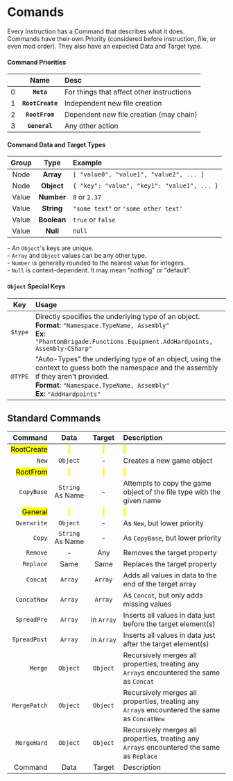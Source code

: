 # Comands

Every Instruction has a Command that describes what it does. \
Commands have their own Priority (considered before instruction, file, or even mod order). They also have an expected Data and Target type. 

#### Command Priorities
||Name|Desc
|-:|:-:|:-
|0|**`Meta`**|For things that affect other instructions
|1|**`RootCreate`**|Independent new file creation
|2|**`RootFrom`**|Dependent new file creation (may chain)
|3|**`General`**|Any other action


#### Command Data and Target Types
|Group|Type|Example|
|:-:|:-:|:-|
|Node|**Array**| `[ "value0", "value1", "value2", ... ]`
|Node|**Object**| `{ "key": "value", "key1": "value1", ... }`
|Value|**Number**| `8` or `2.37`
|Value|**String**| `"some text"` or `'some other text'`
|Value|**Boolean**| `true` or `false`
|Value|**Null**| `null`

\- An `Object`'s keys are unique. \
\- `Array` and `Object` values can be any other type. \
\- `Number` is generally rounded to the nearest value for integers. \
\- `Null` is context-dependent. It may mean "nothing" or "default".

#### `Object` Special Keys
|Key|Usage|
|-|:-|
|`$type`| Directly specifies the underlying type of an object. <br />**Format**: `"Namespace.TypeName, Assembly"` <br /> **Ex:** `"PhantomBrigade.Functions.Equipment.AddHardpoints, Assembly-CSharp"`
|`@TYPE`| "Auto-Types" the underlying type of an object, using the context to guess both the namespace and the assembly if they aren't provided. <br />**Format**: `"Namespace.TypeName, Assembly"` <br /> **Ex:** `"AddHardpoints"`

## Standard Commands
|Command|Data|Target|Description|
|-:|:-:|:-:|:-|
|<mark>RootCreate</mark>|<mark>&nbsp;</mark>|<mark>&nbsp;</mark>|<mark>&nbsp;</mark>
|`New`|`Object`|-|Creates a new game object
|<mark>RootFrom</mark>|<mark>&nbsp;</mark>|<mark>&nbsp;</mark>|<mark>&nbsp;</mark>
|`CopyBase`|`String`<br />As&nbsp;Name|-|Attempts to copy the game object of the file type with the given name
|<mark>General</mark>|<mark>&nbsp;</mark>|<mark>&nbsp;</mark>|<mark>&nbsp;</mark>
|`Overwrite`|`Object`|-|As `New`, but lower priority
|`Copy`|`String`<br />As&nbsp;Name|-|As `CopyBase`, but lower priority
|`Remove`|-|Any|Removes the target property
|`Replace`|Same|Same|Replaces the target property
|`Concat`|`Array`|`Array`|Adds all values in data to the end of the target array
|`ConcatNew`|`Array`|`Array`|As `Concat`, but only adds missing values
|`SpreadPre`|`Array`|in&nbsp;`Array`|Inserts all values in data just before the target element(s)
|`SpreadPost`|`Array`|in&nbsp;`Array`|Inserts all values in data just after the target element(s)
|`Merge`|`Object`|`Object`|Recursively merges all properties, treating any `Array`s encountered the same as `Concat`
|`MergePatch`|`Object`|`Object`|Recursively merges all properties, treating any `Array`s encountered the same as `ConcatNew`
|`MergeHard`|`Object`|`Object`|Recursively merges all properties, treating any `Array`s encountered the same as `Replace`
|Command|Data|Target|Description|

